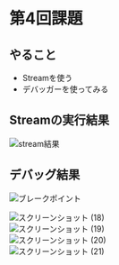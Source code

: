 # 第4回課題  
## やること
* Streamを使う
* デバッガーを使ってみる  

## Streamの実行結果  

![stream結果](https://user-images.githubusercontent.com/121325913/213866008-5dda5427-5827-49b0-b302-6bb6a3470a4d.png)  
  

## デバッグ結果    
  
![ブレークポイント](https://user-images.githubusercontent.com/121325913/213866081-cfe1c010-a0c8-4ead-97f2-be6e7cfb2415.png)  

![スクリーンショット (18)](https://user-images.githubusercontent.com/121325913/213866087-edcd7a49-e985-46e4-a28a-4b1bf2da0e0a.png)  
![スクリーンショット (19)](https://user-images.githubusercontent.com/121325913/213866093-760b4ac8-0b41-4b37-a8f1-e6e2345fcd3b.png)  
![スクリーンショット (20)](https://user-images.githubusercontent.com/121325913/213866097-c7a72117-ddc7-444d-81e2-39d90ef2e5d1.png)  
![スクリーンショット (21)](https://user-images.githubusercontent.com/121325913/213866100-d4e94599-efed-4930-a969-0e0650fd331f.png)
